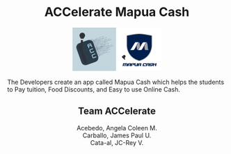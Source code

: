 <h1 align="center"> ACCelerate Mapua Cash</h1>

<p align="center">
  <img src="Assets/Team Logo.png" width="100">
  <img src="Assets/mapua_cash.png" width="100">
</p>

The Developers create an app called Mapua Cash which helps the students to Pay tuition, Food Discounts, and Easy to use Online Cash.

<h2 align="center"> Team ACCelerate</h2>

<div align="center">
  <span>Acebedo, Angela Coleen M.</span><br>
  <span>Carballo, James Paul U.</span><br>
  <span>Cata-al, JC-Rey V.</span><br>
</div>
